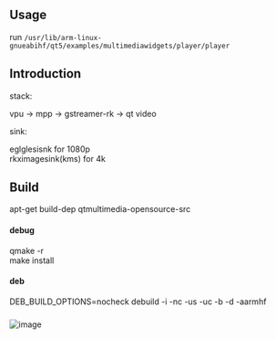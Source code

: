 ## Usage

run `/usr/lib/arm-linux-gnueabihf/qt5/examples/multimediawidgets/player/player`

## Introduction

stack:

vpu -> mpp -> gstreamer-rk -> qt video

sink:

eglglesisnk for 1080p  
rkximagesink(kms) for 4k

## Build
apt-get build-dep qtmultimedia-opensource-src
#### debug
qmake -r  
make install
#### deb
DEB_BUILD_OPTIONS=nocheck debuild -i -nc -us -uc -b -d  -aarmhf


###

![image](http://doc.qt.io/archives/qt-5.5/images/mediaplayerex.jpg)
